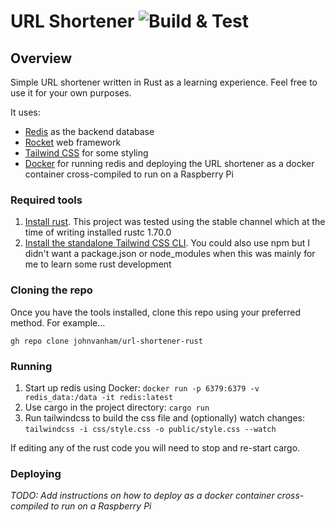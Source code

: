 # URL Shortener ![Build & Test](https://github.com/johnvanham/url-shortener-rust/actions/workflows/rust.yml/badge.svg)

## Overview

Simple URL shortener written in Rust as a learning experience. Feel free to use it for your own purposes.

It uses:

- [Redis](https://redis.io/) as the backend database
- [Rocket](https://rocket.rs/) web framework
- [Tailwind CSS](https://tailwindcss.com/) for some styling
- [Docker](https://www.docker.com/) for running redis and deploying the URL shortener as a docker container cross-compiled to run on a Raspberry Pi

### Required tools

1. [Install rust](https://www.rust-lang.org/tools/install). This project was tested using the stable channel which at the time of writing installed rustc 1.70.0
2. [Install the standalone Tailwind CSS CLI](https://tailwindcss.com/blog/standalone-cli). You could also use npm but I didn't want a package.json or node_modules when this was mainly for me to learn some rust development

### Cloning the repo

Once you have the tools installed, clone this repo using your preferred method. For example...

`gh repo clone johnvanham/url-shortener-rust`

### Running

1. Start up redis using Docker: `docker run -p 6379:6379 -v redis_data:/data -it redis:latest`
2. Use cargo in the project directory: `cargo run`
3. Run tailwindcss to build the css file and (optionally) watch changes: `tailwindcss -i css/style.css -o public/style.css --watch`

If editing any of the rust code you will need to stop and re-start cargo.

### Deploying

_TODO: Add instructions on how to deploy as a docker container cross-compiled to run on a Raspberry Pi_

